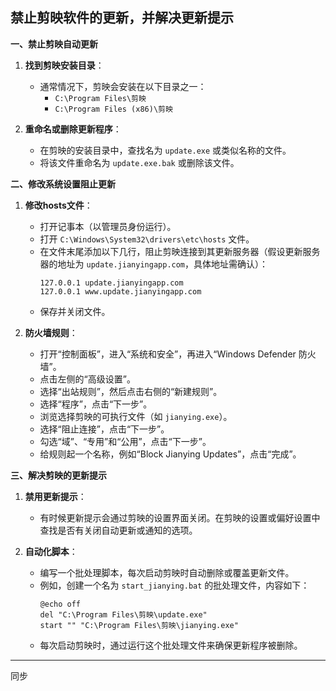 ## 禁止剪映软件的更新，并解决更新提示

**一、禁止剪映自动更新**

1. **找到剪映安装目录**：
   - 通常情况下，剪映会安装在以下目录之一：
     - `C:\Program Files\剪映`
     - `C:\Program Files (x86)\剪映`

2. **重命名或删除更新程序**：
   - 在剪映的安装目录中，查找名为 `update.exe` 或类似名称的文件。
   - 将该文件重命名为 `update.exe.bak` 或删除该文件。

**二、修改系统设置阻止更新**

1. **修改hosts文件**：
   - 打开记事本（以管理员身份运行）。
   - 打开 `C:\Windows\System32\drivers\etc\hosts` 文件。
   - 在文件末尾添加以下几行，阻止剪映连接到其更新服务器（假设更新服务器的地址为 `update.jianyingapp.com`，具体地址需确认）：
     ```
     127.0.0.1 update.jianyingapp.com
     127.0.0.1 www.update.jianyingapp.com
     ```
   - 保存并关闭文件。

2. **防火墙规则**：
   - 打开“控制面板”，进入“系统和安全”，再进入“Windows Defender 防火墙”。
   - 点击左侧的“高级设置”。
   - 选择“出站规则”，然后点击右侧的“新建规则”。
   - 选择“程序”，点击“下一步”。
   - 浏览选择剪映的可执行文件（如 `jianying.exe`）。
   - 选择“阻止连接”，点击“下一步”。
   - 勾选“域”、“专用”和“公用”，点击“下一步”。
   - 给规则起一个名称，例如“Block Jianying Updates”，点击“完成”。

**三、解决剪映的更新提示**

1. **禁用更新提示**：
   
   - 有时候更新提示会通过剪映的设置界面关闭。在剪映的设置或偏好设置中查找是否有关闭自动更新或通知的选项。
   
2. **自动化脚本**：
   
   - 编写一个批处理脚本，每次启动剪映时自动删除或覆盖更新文件。
   - 例如，创建一个名为 `start_jianying.bat` 的批处理文件，内容如下：
     ```batch
     @echo off
     del "C:\Program Files\剪映\update.exe"
     start "" "C:\Program Files\剪映\jianying.exe"
     ```
   - 每次启动剪映时，通过运行这个批处理文件来确保更新程序被删除。

------

同步